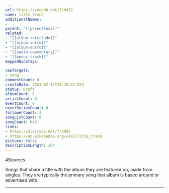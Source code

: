 ```yaml
---
url: https://vocadb.net/T/9452
name: title track
additionalNames: 
- 
parent: "[[parentless]]"
related:
- "[[album-interlude]]"
- "[[album-intro]]"
- "[[album-outro]]"
- "[[audio-commentary]]"
- "[[bonus-track]]"
mappedNicoTags:

newTargets:
- song
commentCount: 0
createDate: 2023-02-17T21:10:31.873
status: Draft
albumCount: 0
artistCount: 0
eventCount: 0
eventSeriesCount: 0
followerCount: 3
songListCount: 0
songCount: 640
links: 
- https://utaitedb.net/T/2903
- https://en.wikipedia.org/wiki/Title_track
picture: false
descriptionLength: 164
---
```


#Sources

Songs that share a title with the album they are featured on, aside from singles. They are typically the primary song that album is based around or advertised with.

---

